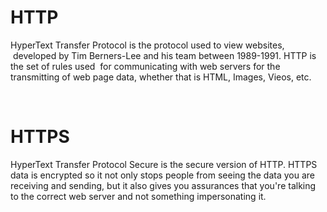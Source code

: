 # HTTP

HyperText Transfer Protocol is the protocol used to view websites,  developed by Tim Berners-Lee and his team between 1989-1991. HTTP is the set of rules used  for communicating with web servers for the transmitting of web page data, whether that is HTML, Images, Vieos, etc.

&nbsp;

# HTTPS

HyperText Transfer Protocol Secure is the secure version of HTTP. HTTPS data is encrypted so it not only stops people from seeing the data you are receiving and sending, but it also gives you assurances that you're talking to the correct web server and not something impersonating it.